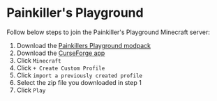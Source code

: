 # Painkiller's Playground
 
Follow below steps to join the Painkiller's Playground Minecraft server:

1. Download the [Painkillers Playground modpack](https://github.com/PapaPainkiller/painkillers-playground/raw/main/Painkiller's%20Playground-2021.25.1.zip)
2. Download the [CurseForge app](https://download.curseforge.com/)
3. Click `Minecraft`
4. Click `+ Create Custom Profile`
5. Click `import a previously created profile`
6. Select the zip file you downloaded in step 1
7. Click `Play`
